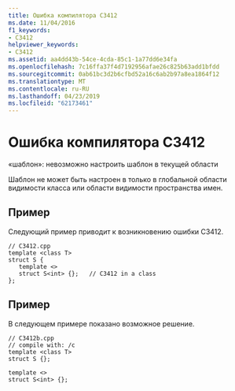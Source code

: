 ```yaml
---
title: Ошибка компилятора C3412
ms.date: 11/04/2016
f1_keywords:
- C3412
helpviewer_keywords:
- C3412
ms.assetid: aa4dd43b-54ce-4cda-85c1-1a77dd6e34fa
ms.openlocfilehash: 7c16ffa37f4d7192956afae26c825b63add1bfdd
ms.sourcegitcommit: 0ab61bc3d2b6cfbd52a16c6ab2b97a8ea1864f12
ms.translationtype: MT
ms.contentlocale: ru-RU
ms.lasthandoff: 04/23/2019
ms.locfileid: "62173461"
---
```

# <a name="compiler-error-c3412"></a>Ошибка компилятора C3412

«шаблон»: невозможно настроить шаблон в текущей области

Шаблон не может быть настроен в только в глобальной области видимости класса или области видимости пространства имен.

## <a name="example"></a>Пример

Следующий пример приводит к возникновению ошибки C3412.

```
// C3412.cpp
template <class T>
struct S {
   template <>
   struct S<int> {};   // C3412 in a class
};
```

## <a name="example"></a>Пример

В следующем примере показано возможное решение.

```
// C3412b.cpp
// compile with: /c
template <class T>
struct S {};

template <>
struct S<int> {};
```